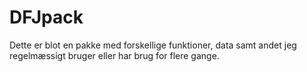 # DFJpack
Dette er blot en pakke med forskellige funktioner, data samt andet jeg regelmæssigt bruger eller har brug for flere gange. 
